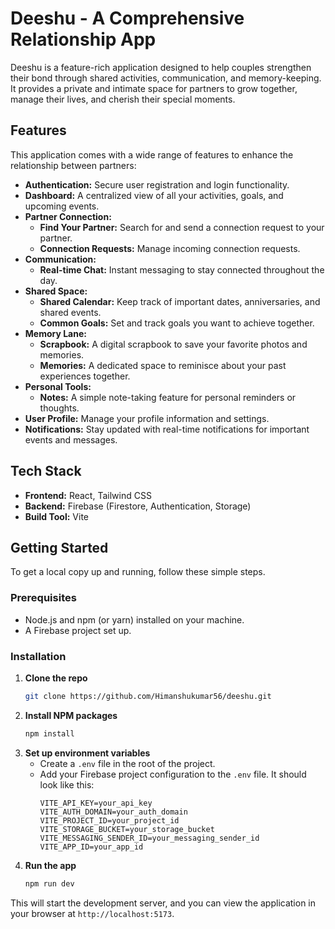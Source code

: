# Deeshu - A Comprehensive Relationship App

Deeshu is a feature-rich application designed to help couples strengthen their bond through shared activities, communication, and memory-keeping. It provides a private and intimate space for partners to grow together, manage their lives, and cherish their special moments.

## Features

This application comes with a wide range of features to enhance the relationship between partners:

*   **Authentication:** Secure user registration and login functionality.
*   **Dashboard:** A centralized view of all your activities, goals, and upcoming events.
*   **Partner Connection:**
    *   **Find Your Partner:** Search for and send a connection request to your partner.
    *   **Connection Requests:** Manage incoming connection requests.
*   **Communication:**
    *   **Real-time Chat:** Instant messaging to stay connected throughout the day.
*   **Shared Space:**
    *   **Shared Calendar:** Keep track of important dates, anniversaries, and shared events.
    *   **Common Goals:** Set and track goals you want to achieve together.
*   **Memory Lane:**
    *   **Scrapbook:** A digital scrapbook to save your favorite photos and memories.
    *   **Memories:** A dedicated space to reminisce about your past experiences together.
*   **Personal Tools:**
    *   **Notes:** A simple note-taking feature for personal reminders or thoughts.
*   **User Profile:** Manage your profile information and settings.
*   **Notifications:** Stay updated with real-time notifications for important events and messages.

## Tech Stack

*   **Frontend:** React, Tailwind CSS
*   **Backend:** Firebase (Firestore, Authentication, Storage)
*   **Build Tool:** Vite

## Getting Started

To get a local copy up and running, follow these simple steps.

### Prerequisites

*   Node.js and npm (or yarn) installed on your machine.
*   A Firebase project set up.

### Installation

1.  **Clone the repo**
    ```sh
    git clone https://github.com/Himanshukumar56/deeshu.git
    ```
2.  **Install NPM packages**
    ```sh
    npm install
    ```
3.  **Set up environment variables**
    *   Create a `.env` file in the root of the project.
    *   Add your Firebase project configuration to the `.env` file. It should look like this:
        ```
        VITE_API_KEY=your_api_key
        VITE_AUTH_DOMAIN=your_auth_domain
        VITE_PROJECT_ID=your_project_id
        VITE_STORAGE_BUCKET=your_storage_bucket
        VITE_MESSAGING_SENDER_ID=your_messaging_sender_id
        VITE_APP_ID=your_app_id
        ```
4.  **Run the app**
    ```sh
    npm run dev
    ```

This will start the development server, and you can view the application in your browser at `http://localhost:5173`.
